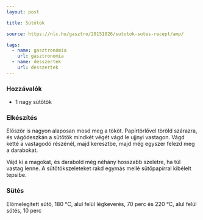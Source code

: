 ```yaml
---
layout: post

title: Sütőtök

source: https://nlc.hu/gasztro/20151026/sutotok-sutes-recept/amp/

tags:
  - name: gasztronómia
    url: gasztronomia
  - name: desszertek
    url: desszertek
---
```


### Hozzávalók
 - 1 nagy sütőtök

### Elkészítés
Először is nagyon alaposan mosd meg a tököt. Papírtörlővel töröld szárazra, és 
vágódeszkán a sütőtök mindkét végét vágd le ujjnyi vastagon. Vágd ketté a 
vastagodó részénél, majd keresztbe, majd még egyszer felezd meg a darabokat.

Vájd ki a magokat, és darabold még néhány hosszabb szeletre, ha túl vastag 
lenne. A sütőtökszeleteket rakd egymás mellé sütőpapírral kibélelt tepsibe.

### Sütés
Előmelegített sütő, 180 °C, alul felül légkeverés, 70 perc
és 220 °C, alul felül sötés, 10 perc
